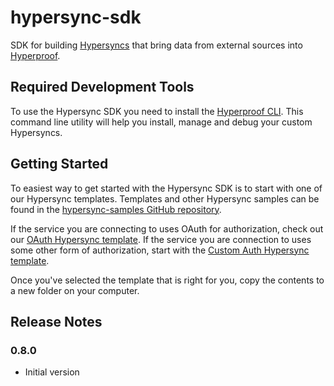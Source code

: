 # hypersync-sdk
SDK for building [Hypersyncs](https://docs.hyperproof.io/hypersyncs/) that bring data from external sources into [Hyperproof](https://hyperproof.io).

## Required Development Tools
To use the Hypersync SDK you need to install the [Hyperproof CLI](#).  This command line utility will help you install, manage and debug your custom Hypersyncs.

## Getting Started
To easiest way to get started with the Hypersync SDK is to start with one of our Hypersync templates.  Templates and other Hypersync samples can be found in the [hypersync-samples GitHub repository](#).

If the service you are connecting to uses OAuth for authorization, check out our [OAuth Hypersync template](#).
If the service you are connection to uses some other form of authorization, start with the [Custom Auth Hypersync template](#).

Once you've selected the template that is right for you, copy the contents to a new folder on your computer.

## Release Notes

### 0.8.0
- Initial version

